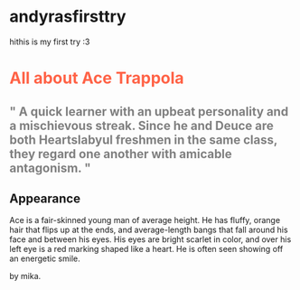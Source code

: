 # andyrasfirsttry
hithis is my first try :3
<!DOCTYPE html>
<html>
<head>
<title>♡</title>
</head>
<body>

<h1 style="color:Tomato;">All about Ace Trappola</h1>
<h2 style="color:Gray;">" A quick learner with an upbeat personality and a mischievous streak. Since he and Deuce are both Heartslabyul freshmen in the same class, they regard one another with amicable antagonism. "</h2>
<h2> Appearance </h2>
<p> Ace is a fair-skinned young man of average height. He has fluffy, orange hair that flips up at the ends, and average-length bangs that fall around his face and between his eyes. His eyes are bright scarlet in color, and over his left eye is a red marking shaped like a heart. He is often seen showing off an energetic smile.</p>
<p>by mika.</p>

</body>
</html>
